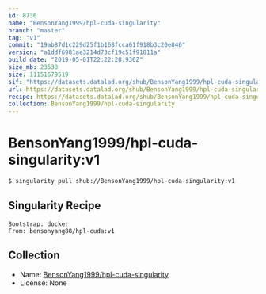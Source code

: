 ```yaml
---
id: 8736
name: "BensonYang1999/hpl-cuda-singularity"
branch: "master"
tag: "v1"
commit: "19ab87d1c229d25f1b168fcca61f918b3c20e846"
version: "a1ddf6981ae3214d73cf19c51f91811a"
build_date: "2019-05-01T22:22:28.930Z"
size_mb: 23538
size: 11151679519
sif: "https://datasets.datalad.org/shub/BensonYang1999/hpl-cuda-singularity/v1/2019-05-01-19ab87d1-a1ddf698/a1ddf6981ae3214d73cf19c51f91811a.simg"
url: https://datasets.datalad.org/shub/BensonYang1999/hpl-cuda-singularity/v1/2019-05-01-19ab87d1-a1ddf698/
recipe: https://datasets.datalad.org/shub/BensonYang1999/hpl-cuda-singularity/v1/2019-05-01-19ab87d1-a1ddf698/Singularity
collection: BensonYang1999/hpl-cuda-singularity
---
```


# BensonYang1999/hpl-cuda-singularity:v1

```bash
$ singularity pull shub://BensonYang1999/hpl-cuda-singularity:v1
```

## Singularity Recipe

```singularity
Bootstrap: docker
From: bensonyang88/hpl-cuda:v1
```

## Collection

 - Name: [BensonYang1999/hpl-cuda-singularity](https://github.com/BensonYang1999/hpl-cuda-singularity)
 - License: None

